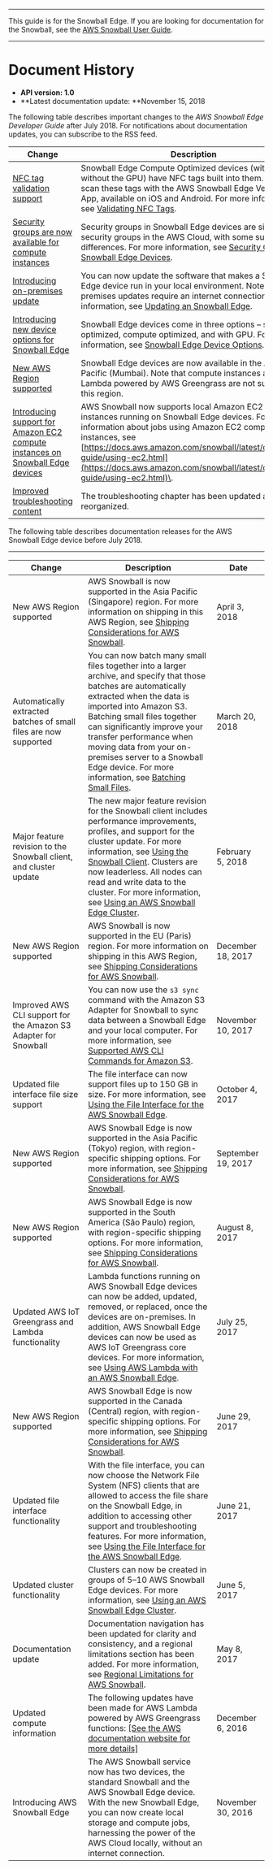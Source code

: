 --------

This guide is for the Snowball Edge\. If you are looking for documentation for the Snowball, see the [AWS Snowball User Guide](https://docs.aws.amazon.com/snowball/latest/ug/whatissnowball.html)\.

--------

# Document History<a name="doc-history"></a>
+ **API version: 1\.0** 
+ **Latest documentation update: **November 15, 2018

The following table describes important changes to the *AWS Snowball Edge Developer Guide* after July 2018\. For notifications about documentation updates, you can subscribe to the RSS feed\.

| Change | Description | Date | 
| --- |--- |--- |
| [NFC tag validation support](#doc-history) | Snowball Edge Compute Optimized devices \(with or without the GPU\) have NFC tags built into them\. You can scan these tags with the AWS Snowball Edge Verification App, available on iOS and Android\. For more information, see [Validating NFC Tags](https://docs.aws.amazon.com/snowball/latest/developer-guide/nfc-validation.html)\. | December 13, 2018 | 
| [Security groups are now available for compute instances](#doc-history) | Security groups in Snowball Edge devices are similar to security groups in the AWS Cloud, with some subtle differences\. For more information, see [Security Groups in Snowball Edge Devices](https://docs.aws.amazon.com/snowball/latest/developer-guide/edge-security-groups.html)\. | November 26, 2018 | 
| [Introducing on\-premises update](#doc-history) | You can now update the software that makes a Snowball Edge device run in your local environment\. Note that on\-premises updates require an internet connection\. For more information, see [Updating an Snowball Edge](https://docs.aws.amazon.com/snowball/latest/developer-guide/updating-device.html)\. | November 26, 2018 | 
| [Introducing new device options for Snowball Edge](#doc-history) | Snowball Edge devices come in three options – storage optimized, compute optimized, and with GPU\. For more information, see [Snowball Edge Device Options](https://docs.aws.amazon.com/snowball/latest/developer-guide/device-differences.html#device-options)\. | November 15, 2018 | 
| [New AWS Region supported](#doc-history) | Snowball Edge devices are now available in the Asia Pacific \(Mumbai\)\. Note that compute instances and AWS Lambda powered by AWS Greengrass are not supported in this region\. | September 24, 2018 | 
| [Introducing support for Amazon EC2 compute instances on Snowball Edge devices](#doc-history) | AWS Snowball now supports local Amazon EC2 compute instances running on Snowball Edge devices\. For more information about jobs using Amazon EC2 compute instances, see [https://docs.aws.amazon.com/snowball/latest/developer-guide/using-ec2.html](https://docs.aws.amazon.com/snowball/latest/developer-guide/using-ec2.html)\. | July 17, 2018 | 
| [Improved troubleshooting content](#doc-history) | The troubleshooting chapter has been updated and reorganized\. | July 11, 2018 | 

The following table describes documentation releases for the AWS Snowball Edge device before July 2018\.


****  

| Change | Description | Date | 
| --- | --- | --- | 
| New AWS Region supported | AWS Snowball is now supported in the Asia Pacific \(Singapore\) region\. For more information on shipping in this AWS Region, see [Shipping Considerations for AWS Snowball](shipping.md)\. | April 3, 2018 | 
| Automatically extracted batches of small files are now supported | You can now batch many small files together into a larger archive, and specify that those batches are automatically extracted when the data is imported into Amazon S3\. Batching small files together can significantly improve your transfer performance when moving data from your on\-premises server to a Snowball Edge device\. For more information, see [Batching Small Files](batching-small-files.md)\. | March 20, 2018 | 
| Major feature revision to the Snowball client, and cluster update | The new major feature revision for the Snowball client includes performance improvements, profiles, and support for the cluster update\. For more information, see [Using the Snowball Client](using-client.md)\. Clusters are now leaderless\. All nodes can read and write data to the cluster\. For more information, see [Using an AWS Snowball Edge Cluster](UsingCluster.md)\. | February 5, 2018 | 
| New AWS Region supported | AWS Snowball is now supported in the EU \(Paris\) region\. For more information on shipping in this AWS Region, see [Shipping Considerations for AWS Snowball](shipping.md)\. | December 18, 2017 | 
| Improved AWS CLI support for the Amazon S3 Adapter for Snowball | You can now use the `s3 sync` command with the Amazon S3 Adapter for Snowball to sync data between a Snowball Edge and your local computer\. For more information, see [Supported AWS CLI Commands for Amazon S3](using-adapter-cli.md#using-adapter-cli-commands)\. | November 10, 2017 | 
| Updated file interface file size support | The file interface can now support files up to 150 GB in size\. For more information, see [Using the File Interface for the AWS Snowball Edge](using-fileinterface.md)\. | October 4, 2017 | 
| New AWS Region supported | AWS Snowball Edge is now supported in the Asia Pacific \(Tokyo\) region, with region\-specific shipping options\. For more information, see [Shipping Considerations for AWS Snowball](shipping.md)\. | September 19, 2017 | 
| New AWS Region supported | AWS Snowball Edge is now supported in the South America \(São Paulo\) region, with region\-specific shipping options\. For more information, see [Shipping Considerations for AWS Snowball](shipping.md)\. | August 8, 2017 | 
| Updated AWS IoT Greengrass and Lambda functionality | Lambda functions running on AWS Snowball Edge devices can now be added, updated, removed, or replaced, once the devices are on\-premises\. In addition, AWS Snowball Edge devices can now be used as AWS IoT Greengrass core devices\. For more information, see [Using AWS Lambda with an AWS Snowball Edge](using-lambda.md)\. | July 25, 2017 | 
| New AWS Region supported | AWS Snowball Edge is now supported in the Canada \(Central\) region, with region\-specific shipping options\. For more information, see [Shipping Considerations for AWS Snowball](shipping.md)\. | June 29, 2017 | 
| Updated file interface functionality | With the file interface, you can now choose the Network File System \(NFS\) clients that are allowed to access the file share on the Snowball Edge, in addition to accessing other support and troubleshooting features\. For more information, see [Using the File Interface for the AWS Snowball Edge](using-fileinterface.md)\. | June 21, 2017 | 
| Updated cluster functionality | Clusters can now be created in groups of 5–10 AWS Snowball Edge devices\. For more information, see [Using an AWS Snowball Edge Cluster](UsingCluster.md)\. | June 5, 2017 | 
| Documentation update | Documentation navigation has been updated for clarity and consistency, and a regional limitations section has been added\. For more information, see [Regional Limitations for AWS Snowball](limits.md#region-limits)\. | May 8, 2017 | 
| Updated compute information | The following updates have been made for AWS Lambda powered by AWS Greengrass functions: [\[See the AWS documentation website for more details\]](http://docs.aws.amazon.com/snowball/latest/developer-guide/doc-history.html) | December 6, 2016 | 
| Introducing AWS Snowball Edge | The AWS Snowball service now has two devices, the standard Snowball and the AWS Snowball Edge device\. With the new Snowball Edge, you can now create local storage and compute jobs, harnessing the power of the AWS Cloud locally, without an internet connection\. | November 30, 2016 | 